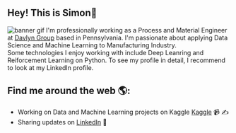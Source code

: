 ## Hey! This is Simon👋</h2>
![banner gif](https://github.com/tqv24/tqv24/assets/138932271/69ae9a20-77e6-4be4-ad5b-a2c79076e128)
I'm professionally working as a Process and Material Engineer at <a href="https://www.davlyngroup.com/">Davlyn Group</a> based in Pennsylvania. 
I'm passionate about applying Data Science and Machine Learning to Manufacturing Industry.<br />Some technologies I enjoy working with include Deep Leanring and Reiforcement Learning on Python.
To see my profile in detail, I recommend to look at my LinkedIn profile. 

## Find me around the web 🌎: 
- Working on Data and Machine Learning projects on Kaggle <a href="https://www.kaggle.com/simonvo152">Kaggle</a> 📹 ✍
- Sharing updates on <a href="https://www.linkedin.com/in/simonvo152/">LinkedIn</a> 💼

